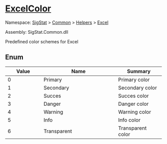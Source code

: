 # [ExcelColor](./ExcelColor.md)
Namespace: [SigStat](./) > [Common](./../../README.md) > [Helpers](./../README.md) > [Excel](./README.md)

Assembly: SigStat.Common.dll


Predefined color schemes for Excel

##	Enum

| Value<div><a href="#"><img width=225></a></div> | Name<div><a href="#"><img width=525></a></div> | Summary<div><a href="#"><img width=225></a></div> | 
| --- | --- | --- | 
| 0 | Primary | Primary color | 
| 1 | Secondary | Secondary color | 
| 2 | Succes | Succes color | 
| 3 | Danger | Danger color | 
| 4 | Warning | Warning color | 
| 5 | Info | Info color | 
| 6 | Transparent | Transparent color | 


